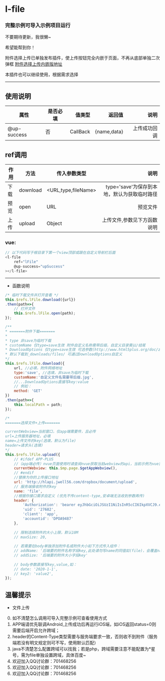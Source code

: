 # l-file

### 完整示例可导入示例项目运行
不要期待更新，我很懒~

希望能帮到你！

附件选择上传已单独发布插件，使上传按钮完全内嵌于页面，不再从底部单独二次弹框
[附件选择上传内嵌版地址](https://ext.dcloud.net.cn/plugin?id=5459)

本插件也可以继续使用，根据需求选择

---

## 使用说明
| 属性| 是否必填|  值类型| 返回值| 说明|
| --------- | -------- | -----: | --: | --: |
| @up-success|否 | CallBack|{name,data} | 上传成功回调|

## ref调用
|作用 | 方法| 传入参数类型|  说明|
|---- | --------- | -------- | --: |
|下载| download|<URL,type,fileName>| type='save'为保存到本地，默认为获取临时路径|
|预览| open|URL| 预览文件|
|上传| upload|Object| 上传文件,参数见下方函数说明|

### vue:
``` javascript
// 以下代码写于根目录下第一个view顶部或跟在自定义导航栏后面
<l-file
	ref="lFile" 
	@up-success="upSuccess"
></l-file>
```

---
* 函数说明


``` javascript
/* 临时下载文件并打开查看 */
this.$refs.lFile.download({url})
.then(path=>{
	// 打开文件
	this.$refs.lFile.open(path);
});

/**
* =======附件下载=======
* 
* type 非save为临时下载
* customName 仅type=save生效 附件自定义名称需带后缀，自定义目录需以/结尾
* DownloadOptions 仅type=save生效 可选参数(http://www.html5plus.org/doc/zh_cn/downloader.html#plus.downloader.DownloadOptions)
* 默认下载到_downloads/files/ 可通过DownloadOptions自定义
*/
this.$refs.lFile.download({
	url, //必填，附件网络地址
	type:'save', //选填，非save为临时下载
	customName:'自定义文件名需要带后缀.jpg',
	//...DownloadOptions直接写key:value 
	// 例如：
	method: 'GET'
})
.then(path=>{
	this.localPath = path;
});

/* 
=======选择文件+上传=======

currentWebview=当前窗口，仅app端需要传，且必传
url=上传服务器地址，必填
name=上传文件的key(选填，默认为file)
header=请求头(选填)
*/
this.$refs.lFile.upload({
	// #ifdef APP-PLUS
	//（app端必传）nvue页面使用时请查阅nvue获取当前webview的api，当前示例为vue窗口
	currentWebview: this.$mp.page.$getAppWebview(),
	// #endif
	//替换为你的上传接口地址
	url: 'http://hlapi.jwell56.com/dropbox/document/upload',
	// 服务端接收附件的key
	name: 'file',
	//根据你接口需求自定义 (优先不传content-type,安卓端无法收到参数再传)
	header: {
		'Authorization': 'bearer eyJhbGciOiJSUzI1NiIsInR5cCI6IkpXVCJ9.eyJ1c2VySW5mbyI6eyJ1c2VyTmFtZSI6',
		'uid': '27682',
		'client': 'app',
		'accountid': 'DPOA9487'
	},
	
	// 限制选择附件的大小上限，默认10M
	// maxSize: 20,
	
	// 若需要在body单独添加附件名或附件大小如下方式传入组件：
	// addName: '后端要的附件名称字段key,此处请勿写name的同值如(file)，会覆盖name',
	// addSize: '后端要的附件大小字段key'
	
	// body参数直接写key,value,如：
	// date: '2020-1-1',
	// key2: 'value2',
});

```

## 温馨提示
	
* 文件上传
0. 如不清楚怎么调用可导入完整示例可查看使用方式	
1. APP端请优先联调Android,上传成功后再运行iOS端，如iOS返回status=0则需要后端开启允许跨域；
2. header的Content-Type类型需要与服务端要求一致，否则收不到附件（服务端若没有明文规定则可不写，使用默认匹配）
3. java不清楚怎么配置跨域可以找我；若是php，跨域需要注意不能配置为*星号，需为file单独设置跨域，具体百度~
4. 欢迎加入QQ讨论群：701468256
5. 欢迎加入QQ讨论群：701468256
6. 欢迎加入QQ讨论群：701468256